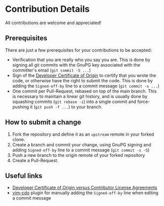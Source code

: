 Contribution Details
====================

All contributions are welcome and appreciated!


Prerequisites
-------------
There are just a few prerequisites for your contributions to be accepted:
 * Verification that you are really who you say you are. This is done
 by signing all git commits with the GnuPG key associated with the committer's
 email (`git commit -S ...`)
 * Sign of the [Developer Certificate of Origin](https://developercertificate.org/)
 to certify that you wrote the code, or otherwise have the right to submit
 the code. This is done by adding the `Signed-off-by` line to a commit message
 (`git commit -s ...`)
* One commit per Pull-Request, rebased on top of the main branch.
This is necessary to maintain a linear git history, and is usually done
by squashing commits (`git rebase -i`) into a single commit and force-pushing it
(`git push -f ...`) to your branch.


How to submit a change
----------------------
1. Fork the repository and define it as an `upstream` remote in your forked clone.
2. Create a branch and commit your change, using GnuPG signing and adding
`Signed-off-by` line to a commit message (`git commit -s -S`)
3. Push a new branch to the origin remote of your forked repository
4. Create a Pull-Request.


Useful links
------------
* [Developer Certificate of Origin versus Contributor License Agreements](https://julien.ponge.org/blog/developer-certificate-of-origin-versus-contributor-license-agreements/)
* [vim-cdo](https://github.com/zmc/dco.vim) plugin for manually adding
the `Signed-off-by` line when editing a commit message
